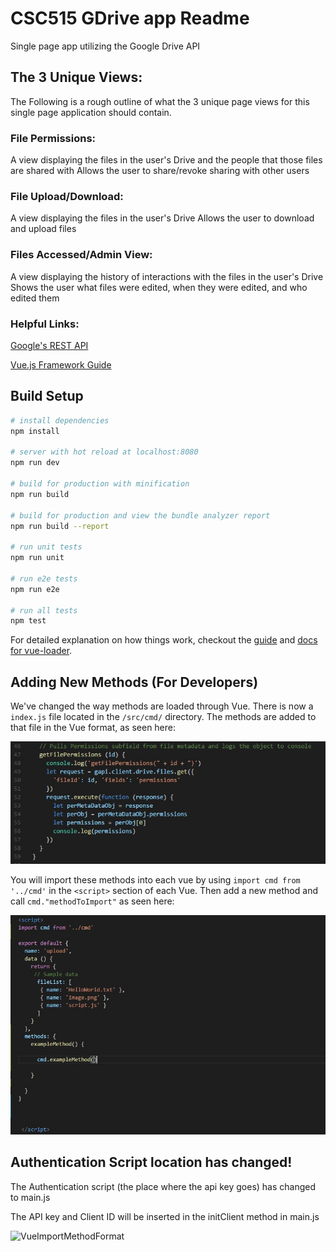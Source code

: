# CSC515 GDrive app Readme
Single page app utilizing the Google Drive API

## The 3 Unique Views:
The Following is a rough outline of what the 3 unique page views for this single page application should contain.

### File Permissions:
A view displaying the files in the user's Drive and the people that those files are shared with
  Allows the user to share/revoke sharing with other users

### File Upload/Download:
A view displaying the files in the user's Drive
  Allows the user to download and upload files

### Files Accessed/Admin View:
A view displaying the history of interactions with the files in the user's Drive
  Shows the user what files were edited, when they were edited, and who edited them

### Helpful Links:
[Google's REST API](https://developers.google.com/drive/v3/reference/)

[Vue.js Framework Guide](https://vuejs.org/v2/guide/)


## Build Setup

``` bash
# install dependencies
npm install

# server with hot reload at localhost:8080
npm run dev

# build for production with minification
npm run build

# build for production and view the bundle analyzer report
npm run build --report

# run unit tests
npm run unit

# run e2e tests
npm run e2e

# run all tests
npm test
```

For detailed explanation on how things work, checkout the [guide](http://vuejs-templates.github.io/webpack/) and [docs for vue-loader](http://vuejs.github.io/vue-loader).


## Adding New Methods (For Developers)
We've changed the way methods are loaded through Vue. There is now a `index.js` file located in the `/src/cmd/` directory.
The methods are added to that file in the Vue format, as seen here: 

![VueMethodsFormat](/docs/methodFormating.jpg?raw=true)

You will import these methods into each vue by using `import cmd from '../cmd'` in the `<script>` section of each Vue. Then add a new method and call `cmd."methodToImport"` as seen here:

![VueImportMethodFormat](/docs/importingMethodToVue.jpg?raw=true)

## Authentication Script location has changed!

The Authentication script (the place where the api key goes) has changed to main.js

The API key and Client ID will be inserted in the initClient method in main.js

![VueImportMethodFormat](/docs/aki_key.png?raw=true)
